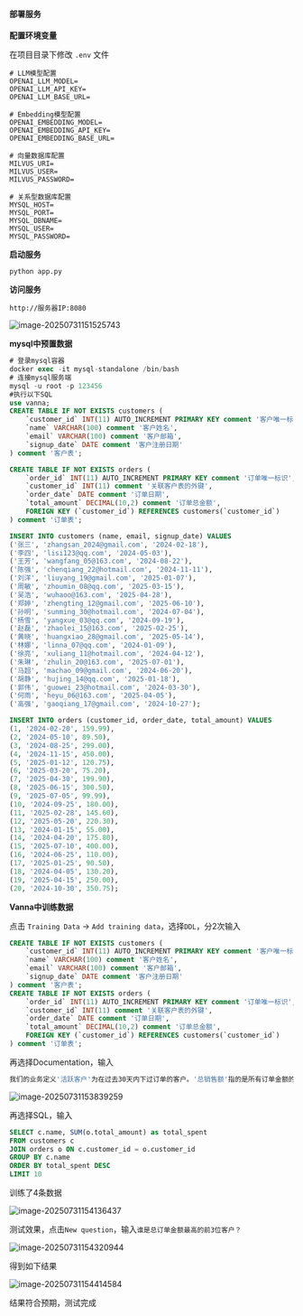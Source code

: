 #### 部署服务

**配置环境变量**

在项目目录下修改 `.env` 文件

```shell
# LLM模型配置
OPENAI_LLM_MODEL=
OPENAI_LLM_API_KEY=
OPENAI_LLM_BASE_URL=

# Embedding模型配置
OPENAI_EMBEDDING_MODEL=
OPENAI_EMBEDDING_API_KEY=
OPENAI_EMBEDDING_BASE_URL=

# 向量数据库配置
MILVUS_URI=
MILVUS_USER=
MILVUS_PASSWORD=

# 关系型数据库配置
MYSQL_HOST=
MYSQL_PORT=
MYSQL_DBNAME=
MYSQL_USER=
MYSQL_PASSWORD=
```

**启动服务**

```shell
python app.py
```

**访问服务**

```shell
http://服务器IP:8080
```

![image-20250731151525743](./assets/image-20250731151525743.png)

**mysql中预置数据**

```sql
# 登录mysql容器
docker exec -it mysql-standalone /bin/bash
# 连接mysql服务端
mysql -u root -p 123456
#执行以下SQL
use vanna;
CREATE TABLE IF NOT EXISTS customers (
    `customer_id` INT(11) AUTO_INCREMENT PRIMARY KEY comment '客户唯一标识',
    `name` VARCHAR(100) comment '客户姓名',
    `email` VARCHAR(100) comment '客户邮箱',
    `signup_date` DATE comment '客户注册日期'
) comment '客户表';

CREATE TABLE IF NOT EXISTS orders (
    `order_id` INT(11) AUTO_INCREMENT PRIMARY KEY comment '订单唯一标识',
    `customer_id` INT(11) comment '关联客户表的外键',
    `order_date` DATE comment '订单日期',
    `total_amount` DECIMAL(10,2) comment '订单总金额',
    FOREIGN KEY (`customer_id`) REFERENCES customers(`customer_id`)
) comment '订单表';

INSERT INTO customers (name, email, signup_date) VALUES
('张三', 'zhangsan_2024@gmail.com', '2024-02-18'),
('李四', 'lisi123@qq.com', '2024-05-03'),
('王芳', 'wangfang_05@163.com', '2024-08-22'),
('陈强', 'chenqiang_22@hotmail.com', '2024-11-11'),
('刘洋', 'liuyang_19@gmail.com', '2025-01-07'),
('周敏', 'zhoumin_08@qq.com', '2025-03-15'),
('吴浩', 'wuhaoo@163.com', '2025-04-28'),
('郑婷', 'zhengting_12@gmail.com', '2025-06-10'),
('孙明', 'sunming_30@hotmail.com', '2024-07-04'),
('杨雪', 'yangxue_03@qq.com', '2024-09-19'),
('赵磊', 'zhaolei_15@163.com', '2025-02-25'),
('黄晓', 'huangxiao_28@gmail.com', '2025-05-14'),
('林娜', 'linna_07@qq.com', '2024-01-09'),
('徐亮', 'xuliang_11@hotmail.com', '2024-04-12'),
('朱琳', 'zhulin_20@163.com', '2025-07-01'),
('马超', 'machao_09@gmail.com', '2024-06-20'),
('胡静', 'hujing_14@qq.com', '2025-01-18'),
('郭伟', 'guowei_23@hotmail.com', '2024-03-30'),
('何雨', 'heyu_06@163.com', '2025-04-05'),
('高强', 'gaoqiang_17@gmail.com', '2024-10-27');

INSERT INTO orders (customer_id, order_date, total_amount) VALUES
(1, '2024-02-20', 159.99),
(2, '2024-05-10', 89.50),
(3, '2024-08-25', 299.00),
(4, '2024-11-15', 450.00),
(5, '2025-01-12', 120.75),
(6, '2025-03-20', 75.20),
(7, '2025-04-30', 199.90),
(8, '2025-06-15', 300.50),
(9, '2025-07-05', 99.99),
(10, '2024-09-25', 180.00),
(11, '2025-02-28', 145.60),
(12, '2025-05-20', 220.30),
(13, '2024-01-15', 55.00),
(14, '2024-04-20', 175.80),
(15, '2025-07-10', 400.00),
(16, '2024-06-25', 110.00),
(17, '2025-01-25', 90.50),
(18, '2024-04-05', 130.20),
(19, '2025-04-15', 250.00),
(20, '2024-10-30', 350.75);
```

**Vanna中训练数据**

点击 `Training Data` -> `Add training data`，选择`DDL`，分2次输入

```sql
CREATE TABLE IF NOT EXISTS customers (
    `customer_id` INT(11) AUTO_INCREMENT PRIMARY KEY comment '客户唯一标识',
    `name` VARCHAR(100) comment '客户姓名',
    `email` VARCHAR(100) comment '客户邮箱',
    `signup_date` DATE comment '客户注册日期'
) comment '客户表';
CREATE TABLE IF NOT EXISTS orders (
    `order_id` INT(11) AUTO_INCREMENT PRIMARY KEY comment '订单唯一标识',
    `customer_id` INT(11) comment '关联客户表的外键',
    `order_date` DATE comment '订单日期',
    `total_amount` DECIMAL(10,2) comment '订单总金额',
    FOREIGN KEY (`customer_id`) REFERENCES customers(`customer_id`)
) comment '订单表';
```

再选择Documentation，输入

```sql
我们的业务定义'活跃客户'为在过去30天内下过订单的客户。'总销售额'指的是所有订单金额的总和，不包括税和运费。
```



![image-20250731153839259](./assets/image-20250731153839259.png)

再选择SQL，输入

```sql
SELECT c.name, SUM(o.total_amount) as total_spent
FROM customers c
JOIN orders o ON c.customer_id = o.customer_id
GROUP BY c.name
ORDER BY total_spent DESC
LIMIT 10
```

训练了4条数据

![image-20250731154136437](./assets/image-20250731154136437.png)

测试效果，点击`New question`，输入`谁是总订单金额最高的前3位客户？`

![image-20250731154320944](./assets/image-20250731154320944.png)

得到如下结果

![image-20250731154414584](./assets/image-20250731154414584.png)

结果符合预期，测试完成
